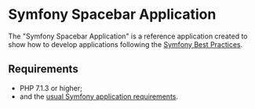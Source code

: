 Symfony Spacebar Application
========================

The "Symfony Spacebar Application" is a reference application created to show how
to develop applications following the [Symfony Best Practices][1].

Requirements
------------

  * PHP 7.1.3 or higher;
  * and the [usual Symfony application requirements][2].

[1]: https://symfony.com/doc/current/best_practices/index.html
[2]: https://symfony.com/doc/current/reference/requirements.html
